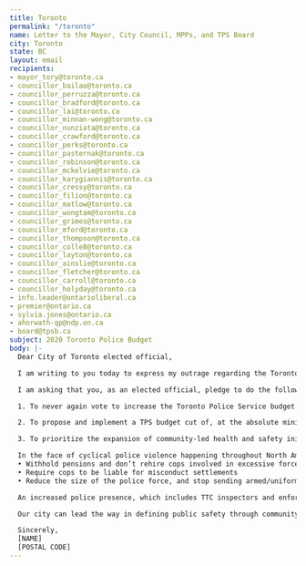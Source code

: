 ```yaml
---
title: Toronto
permalink: "/toronto"
name: Letter to the Mayor, City Council, MPPs, and TPS Board
city: Toronto
state: BC
layout: email
recipients:
- mayor_tory@toronto.ca
- councillor_bailao@toronto.ca
- councillor_perruzza@toronto.ca
- councillor_bradford@toronto.ca
- councillor_lai@toronto.ca
- councillor_minnan-wong@toronto.ca
- councillor_nunziata@toronto.ca
- councillor_crawford@toronto.ca
- councillor_perks@toronto.ca
- councillor_pasternak@toronto.ca
- councillor_robinson@toronto.ca
- councillor_mckelvie@toronto.ca
- councillor_karygiannis@toronto.ca
- councillor_cressy@toronto.ca
- councillor_filion@toronto.ca
- councillor_matlow@toronto.ca
- councillor_wongtam@toronto.ca
- councillor_grimes@toronto.ca
- councillor_mford@toronto.ca
- councillor_thompson@toronto.ca
- councillor_colle8@toronto.ca
- councillor_layton@toronto.ca
- councillor_ainslie@toronto.ca
- councillor_fletcher@toronto.ca
- councillor_carroll@toronto.ca
- councillor_holyday@toronto.ca
- info.leader@ontarioliberal.ca
- premier@ontario.ca
- sylvia.jones@ontario.ca
- ahorwath-qp@ndp.on.ca
- board@tpsb.ca
subject: 2020 Toronto Police Budget
body: |-
  Dear City of Toronto elected official,

  I am writing to you today to express my outrage regarding the Toronto Police Service budget of $1.076 billion from the total $13.5 billion 2020 operational budget for the City of Toronto (an increase of 4% since 2019). This astronomical police budget costs the taxpayer more than firefighters, paramedics, libraries and public housing combined. Following the recent horrific death of young Black and Indigenous woman Regis Korchinski-Paquet, I call upon our elected officials to ensure a transparent investigation into her death and start divesting from the systematically violent Toronto Police Service immediately.

  I am asking that you, as an elected official, pledge to do the following:

  1. To never again vote to increase the Toronto Police Service budget.

  2. To propose and implement a TPS budget cut of, at the absolute minimum, $276 million or just 10% of Mayor John Tory’s estimate of a $2.76 billion budget shortfall – what he called “one of the greatest financial challenges the city has ever faced” (https://www.theglobeandmail.com/canada/article-pandemic-could-push-torontos-budget-shortfall-to-nearly-28-billion/) – as we struggle to deal with the COVID-19 pandemic.

  3. To prioritize the expansion of community-led health and safety initiatives over future financial investment into the Toronto Police Service.

  In the face of cyclical police violence happening throughout North America right now, there is no better time to commit ourselves to change. We have seen that investing in body cameras, civilian reviews or de-escalation and implicit bias training doesn’t work (https://www.theguardian.com/commentisfree/2020/may/31/the-answer-to-police-violence-is-not-reform-its-defunding-heres-why). What we need in Toronto is leadership that can initiate a reduction in the immense police violence that targets our most marginalized people, toward the eventual abolition of police and prisons. In order to do this, I call on you and the City Council to reduce funding in these ways:
  • Withhold pensions and don’t rehire cops involved in excessive force cases
  • Require cops to be liable for misconduct settlements
  • Reduce the size of the police force, and stop sending armed/uniformed cops on mental health-related calls.

  An increased police presence, which includes TTC inspectors and enforcement officers, does not keep us safe, rather it directly threatens the lives of our most vulnerable communities (BIPOC, the LGBTQ2S+ community, unhoused people, street-based sex workers, people with disabilities, people experiencing poverty, etc). Instead of investing in policing, our city must prioritize alternatives like education, increased mental health services, housing initiatives, income security, harm reduction services, accessible rehabilitation, mutual aid, social workers, conflict resolution services, transformative justice, and other vital community-based support systems. These initiatives must support our most vulnerable communities and centre the experiences of Black, Indigenous, and people of colour in Toronto. We should look to and learn from organizations like Black Lives Matter Toronto (https://blacklivesmatter.ca/), Black Legal Action Centre (https://www.blacklegalactioncentre.ca/), Toronto Police Accountability Coalition (https://tpac.ca/), PASAN (http://www.pasan.org/), Toronto Prisoners’ Rights Project (https://www.gofundme.com/f/prisoner-emergency-support-fund), Maggie’s (http://maggiestoronto.ca/), Showing Up for Racial Justice (https://surjtoronto.com/), and so many more.

  Our city can lead the way in defining public safety through community not cops, where Black, Indigenous and people of colour are free from police oppression. I am asking you to create a better future for all residents of Toronto by divesting from harmful policing and investing in life-affirming services.

  Sincerely,
  [NAME]
  [POSTAL CODE]
---
```


